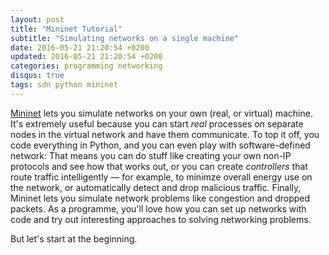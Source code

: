 ```yaml
---
layout: post
title: "Mininet Tutorial"
subtitle: "Simulating networks on a single machine"
date: 2016-05-21 21:20:54 +0200
updated: 2016-05-21 21:20:54 +0200
categories: programming networking
disqus: true
tags: sdn python mininet
---
```


<a href="http://mininet.org">Mininet</a> lets you simulate networks on your own
(real, or virtual) machine. It's extremely useful because you can start *real*
processes on separate nodes in the virtual network and have them communicate.
To top it off, you code everything in Python, and you can even play with
software-defined network: That means you can do stuff like creating your own
non-IP protocols and see how that works out, or you can create *controllers*
that route traffic intelligently — for example, to minimze overall energy use
on the network, or automatically detect and drop malicious traffic.  Finally,
Mininet lets you simulate network problems like congestion and dropped packets.
As a programme, you'll love how you can set up networks with code and try out
interesting approaches to solving networking problems.

But let's start at the beginning.

